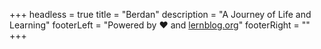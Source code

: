 +++
headless = true
title = "Berdan"
description = "A Journey of Life and Learning"
footerLeft = "Powered by ❤️ and [lernblog.org](https://www.lernblog.org)"
footerRight = ""
+++
